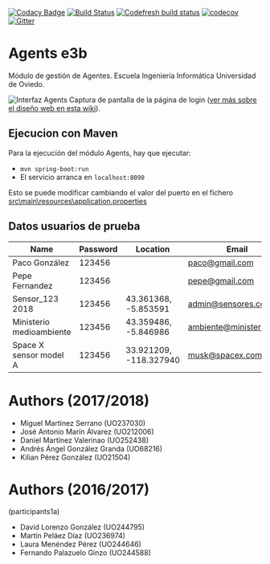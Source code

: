 [![Codacy Badge](https://api.codacy.com/project/badge/Grade/52c0a7fa26854206a17e11d781bd421c)](https://www.codacy.com/app/jelabra/Agents_e3b?utm_source=github.com&amp;utm_medium=referral&amp;utm_content=Arquisoft/Agents_e3b&amp;utm_campaign=Badge_Grade)
[![Build Status](https://travis-ci.org/Arquisoft/Agents_e3b.svg?branch=master)](https://travis-ci.org/Arquisoft/Agents_e3b)
[![Codefresh build status]( https://g.codefresh.io/api/badges/build?repoOwner=Arquisoft&repoName=Agents_e3b&branch=master&pipelineName=Agents_e3b&accountName=miguelms95&type=cf-1)]( https://g.codefresh.io/repositories/Arquisoft/Agents_e3b/builds?filter=trigger:build;branch:master;service:5ad7caa5bd119c0001873f4f~Agents_e3b)
[![codecov](https://codecov.io/gh/Arquisoft/Agents_e3b/branch/master/graph/badge.svg)](https://codecov.io/gh/Arquisoft/Agents_e3b)
[![Gitter](https://badges.gitter.im/Arquisoft/Agents_e3b.svg)](https://gitter.im/Arquisoft/Agents_e3b?utm_source=badge&utm_medium=badge&utm_campaign=pr-badge)


# Agents e3b

Módulo de gestión de Agentes. Escuela Ingeniería Informática Universidad de Oviedo.

![Interfaz Agents](https://user-images.githubusercontent.com/17082987/41993985-47e892d6-7a4d-11e8-8fc6-aa5e9bfa86a2.png)
Captura de pantalla de la página de login ([ver más sobre el diseño web en esta wiki](https://github.com/Arquisoft/Inci_e3b_modules/wiki/Interfaz-de-usuario---capturas-de-pantalla)).

## Ejecucion con Maven
Para la ejecución del módulo Agents, hay que ejecutar:

- `mvn spring-boot:run`
- El servicio arranca en `localhost:8090`

Esto se puede modificar cambiando el valor del puerto en el fichero [src\main\resources\application.properties](https://github.com/Arquisoft/Agents_e3b/blob/master/src/main/resources/application.properties)

## Datos usuarios de prueba

|Name                     | Password | Location               | Email                    | Ident         | Kind   |
|-------------------------|----------|------------------------|--------------------------|---------------|--------|
|Paco González            | 123456   |                        | paco@gmail.com           | paco          | Person |
|Pepe Fernandez           | 123456   |                        | pepe@gmail.com           | pepe          | Person |
|Sensor\_123 2018         | 123456   | 43.361368, -5.853591   | admin@sensores.com       | sensor\_123   | Sensor |
|Ministerio medioambiente | 123456   | 43.359486, -5.846986   | ambiente@ministerio.com  | medioambiente | Entity |
|Space X sensor model A   | 123456   | 33.921209, -118.327940 | musk@spacex.com          | spacex        | Sensor |

# Authors (2017/2018)

- Miguel Martínez Serrano (UO237030)
- José Antonio Marín Álvarez (UO212006)
- Daniel Martínez Valerinao (UO252438)
- Andrés Ángel González Granda (UO68216)
- Kilian Pérez González (UO21504)

# Authors (2016/2017)
(participants1a)
- David Lorenzo González (UO244795)
- Martín Peláez Díaz (UO236974)
- Laura Menéndez Pérez (UO244646)
- Fernando Palazuelo Ginzo (UO244588)
